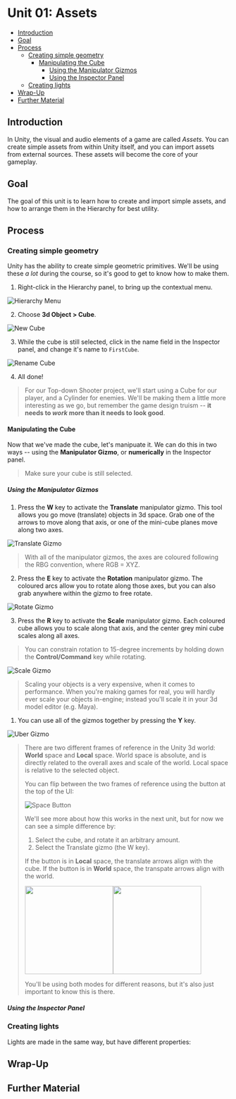 # Unit 01: Assets <!-- omit in toc -->

- [Introduction](#introduction)
- [Goal](#goal)
- [Process](#process)
  - [Creating simple geometry](#creating-simple-geometry)
    - [Manipulating the Cube](#manipulating-the-cube)
      - [Using the Manipulator Gizmos](#using-the-manipulator-gizmos)
      - [Using the Inspector Panel](#using-the-inspector-panel)
  - [Creating lights](#creating-lights)
- [Wrap-Up](#wrap-up)
- [Further Material](#further-material)

## Introduction

In Unity, the visual and audio elements of a game are called *Assets*. You can create simple assets from within Unity itself, and you can import assets from external sources. These assets will become the core of your gameplay.

## Goal

The goal of this unit is to learn how to create and import simple assets, and how to arrange them in the Hierarchy for best utility.

## Process

### Creating simple geometry

Unity has the ability to create simple geometric primitives. We'll be using these *a lot* during the course, so it's good to get to know how to make them.

1. Right-click in the Hierarchy panel, to bring up the contextual menu.

![Hierarchy Menu](images/00_PrimitiveMenu.png)

2. Choose **3d Object > Cube**.

![New Cube](images/00_3dObject.png)

3. While the cube is still selected, click in the name field in the Inspector panel, and change it's name to `FirstCube`.

![Rename Cube](images/00_RenameCube.png)

4. All done!

> For our Top-down Shooter project, we'll start using a Cube for our player, and a Cylinder for enemies. We'll be making them a little more interesting as we go, but remember the game design truism -- **it needs to *work* more than it needs to look good**.

#### Manipulating the Cube

Now that we've made the cube, let's manipuate it. We can do this in two ways -- using the **Manipulator Gizmo**, or **numerically** in the Inspector panel.

> Make sure your cube is still selected.

##### Using the Manipulator Gizmos

1. Press the **W** key to activate the **Translate** manipulator gizmo. This tool allows you go move (translate) objects in 3d space. Grab one of the arrows to move along that axis, or one of the mini-cube planes move along two axes.

![Translate Gizmo](images/01_TranslateGizmo.png)

> With all of the manipulator gizmos, the axes are coloured following the RBG convention, where RGB = XYZ.

2. Press the **E** key to activate the **Rotation** manipulator gizmo. The coloured arcs allow you to rotate along those axes, but you can also grab anywhere within the gizmo to free rotate.

![Rotate Gizmo](images/01_RotateGizmo.png)

3. Press the **R** key to activate the **Scale** manipulator gizmo. Each coloured cube allows you to scale along that axis, and the center grey mini cube scales along all axes.

> You can constrain rotation to 15-degree increments by holding down the **Control/Command** key while rotating.

![Scale Gizmo](images/01_ScaleGizmo.png)

> Scaling your objects is a very expensive, when it comes to performance. When you're making games for real, you will hardly ever scale your objects in-engine; instead you'll scale it in your 3d model editor (e.g. Maya).

1. You can use all of the gizmos together by pressing the **Y** key.

![Uber Gizmo](images/01_UberGizmo.png)

> There are two different frames of reference in the Unity 3d world: **World** space and **Local** space. World space is absolute, and is directly related to the overall axes and scale of the world. Local space is relative to the selected object.
>
> You can flip between the two frames of reference using the button at the top of the UI:
>
> ![Space Button](images/01_SpaceButton.png)
>
> We'll see more about how this works in the next unit, but for now we can see a simple difference by:
>
> 1. Select the cube, and rotate it an arbitrary amount.
> 2. Select the Translate gizmo (the W key).
>
> If the button is in **Local** space, the translate arrows align with the cube. If the button is in **World** space, the transpate arrows align with the world.
> 
> <img src="images/01_LocalSpace.png" width="200"><img src="images/01_WorldSpace.png" width="200">
>
> You'll be using both modes for different reasons, but it's also just important to know this is there.

##### Using the Inspector Panel

### Creating lights

Lights are made in the same way, but have different properties:

## Wrap-Up

## Further Material